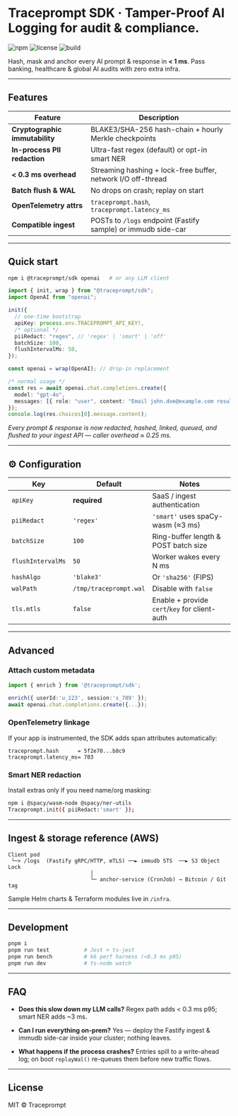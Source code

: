 # Traceprompt SDK · Tamper-Proof AI Logging for audit & compliance.

![npm](https://img.shields.io/npm/v/@traceprompt/sdk?color=blue)
![license](https://img.shields.io/npm/l/mit)
![build](https://github.com/traceprompt/sdk/actions/workflows/ci.yml/badge.svg)

Hash, mask and anchor every AI prompt & response in **\< 1 ms**. Pass banking, healthcare & global AI audits with zero extra infra.

---

## Features

| Feature                        | Description                                                   |
| ------------------------------ | ------------------------------------------------------------- |
| **Cryptographic immutability** | BLAKE3/SHA-256 hash-chain + hourly Merkle checkpoints         |
| **In-process PII redaction**   | Ultra-fast regex (default) or opt-in smart NER                |
| **< 0.3 ms overhead**          | Streaming hashing + lock-free buffer, network I/O off-thread  |
| **Batch flush & WAL**          | No drops on crash; replay on start                            |
| **OpenTelemetry attrs**        | `traceprompt.hash`, `traceprompt.latency_ms`                  |
| **Compatible ingest**          | POSTs to `/logs` endpoint (Fastify sample) or immudb side-car |

---

## Quick start

```bash
npm i @traceprompt/sdk openai   # or any LLM client
```

```ts
import { init, wrap } from "@traceprompt/sdk";
import OpenAI from "openai";

init({
  // one-time bootstrap
  apiKey: process.env.TRACEPROMPT_API_KEY!,
  /* optional */
  piiRedact: "regex", // 'regex' | 'smart' | 'off'
  batchSize: 100,
  flushIntervalMs: 50,
});

const openai = wrap(OpenAI); // drop-in replacement

/* normal usage */
const res = await openai.chat.completions.create({
  model: "gpt-4o",
  messages: [{ role: "user", content: "Email john.doe@example.com results." }],
});
console.log(res.choices[0].message.content);
```

_Every prompt & response is now redacted, hashed, linked, queued, and flushed to your ingest API — caller overhead ≈ 0.25 ms._

---

## ⚙️ Configuration

| Key               | Default                | Notes                                         |
| ----------------- | ---------------------- | --------------------------------------------- |
| `apiKey`          | **required**           | SaaS / ingest authentication                  |
| `piiRedact`       | `'regex'`              | `'smart'` uses spaCy-wasm (≈3 ms)             |
| `batchSize`       | `100`                  | Ring-buffer length & POST batch size          |
| `flushIntervalMs` | `50`                   | Worker wakes every N ms                       |
| `hashAlgo`        | `'blake3'`             | Or `'sha256'` (FIPS)                          |
| `walPath`         | `/tmp/traceprompt.wal` | Disable with `false`                          |
| `tls.mtls`        | `false`                | Enable + provide `cert`/`key` for client-auth |

---

## Advanced

### Attach custom metadata

```ts
import { enrich } from '@traceprompt/sdk';

enrich({ userId:'u_123', session:'s_789' });
await openai.chat.completions.create({...});
```

### OpenTelemetry linkage

If your app is instrumented, the SDK adds span attributes automatically:

```shell
traceprompt.hash      = 5f2e70...b8c9
traceprompt.latency_ms= 703
```

### Smart NER redaction

Install extras only if you need name/org masking:

```bash
npm i @spacy/wasm-node @spacy/ner-utils
Traceprompt.init({ piiRedact:'smart' });
```

---

## Ingest & storage reference (AWS)

```
Client pod
 └─> /logs  (Fastify gRPC/HTTP, mTLS) ──► immudb STS  ──► S3 Object Lock
                          │
                          └─ anchor-service (CronJob) → Bitcoin / Git tag
```

Sample Helm charts & Terraform modules live in `/infra`.

---

## Development

```bash
pnpm i
pnpm run test           # Jest + ts-jest
pnpm run bench          # k6 perf harness (<0.3 ms p95)
pnpm run dev            # ts-node watch
```

---

## FAQ

- **Does this slow down my LLM calls?**
  Regex path adds < 0.3 ms p95; smart NER adds \~3 ms.

- **Can I run everything on-prem?**
  Yes — deploy the Fastify ingest & immudb side-car inside your cluster; nothing leaves.

- **What happens if the process crashes?**
  Entries spill to a write-ahead log; on boot `replayWal()` re-queues them before new traffic flows.

---

## License

MIT © Traceprompt
